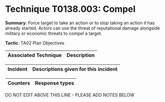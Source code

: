 # Technique T0138.003: Compel

**Summary**: Force target to take an action or to stop taking an action it has already started. Actors can use the threat of reputational damage alongside military or economic threats to compel a target.

**Tactic**: TA02 Plan Objectives


| Associated Technique | Description |
| --------- | ------------------------- |



| Incident | Descriptions given for this incident |
| -------- | -------------------- |



| Counters | Response types |
| -------- | -------------- |


DO NOT EDIT ABOVE THIS LINE - PLEASE ADD NOTES BELOW